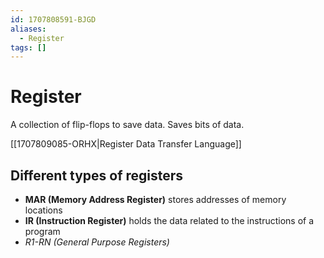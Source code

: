 ```yaml
---
id: 1707808591-BJGD
aliases:
  - Register
tags: []
---
```


# Register

A collection of flip-flops to save data. Saves bits of data.

[[1707809085-ORHX|Register Data Transfer Language]]

## Different types of registers

- **MAR (Memory Address Register)** stores addresses of memory locations
- **IR (Instruction Register)** holds the data related to the instructions of a program
- _R1-RN (General Purpose Registers)_
